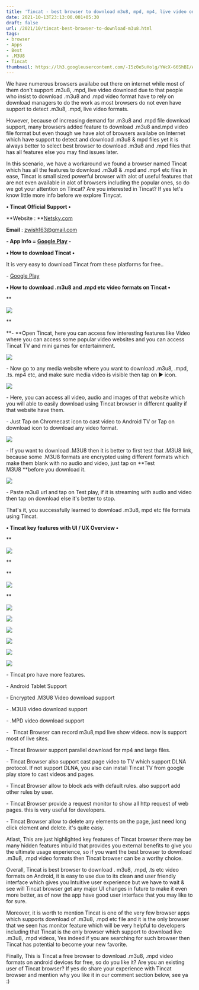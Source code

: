 ```yaml
---
title: 'Tincat - best browser to download m3u8, mpd, mp4, live video on Android!'
date: 2021-10-13T23:13:00.001+05:30
draft: false
url: /2021/10/tincat-best-browser-to-download-m3u8.html
tags: 
- browser
- Apps
- Best
- .M3U8
- Tincat
thumbnail: https://lh3.googleusercontent.com/-I5z0e5uHolg/YWcX-66ShBI/AAAAAAAAG64/6EA1Prv6rLIxiG-zvIXuELd6lKP32DGegCLcBGAsYHQ/s1600/1634146246451698-0.png
---
```


  

  

We have numerous browsers availabe out there on internet while most of them don't support .m3u8, .mpd, live video download due to that people who insist to download .m3u8 and .mpd video format have to rely on download managers to do the work as most browsers do not even have support to detect .m3u8, .mpd, live video formats.

  

However, because of increasing demand for .m3u8 and .mpd file download support, many browsers added feature to download .m3u8 and.mpd video file format but even though we have alot of browsers availabe on Internet which have support to detect and download .m3u8 & mpd files yet it is always better to select best browser to download .m3u8 and .mpd files that has all features else you may find issues later.

  

In this scenario, we have a workaround we found a browser named Tincat which has all the features to download .m3u8 & .mpd and .mp4 etc files in ease, Tincat is small sized powerful browser with alot of useful features that are not even available in alot of browsers including the popular ones, so do we got your attention on Tincat? Are you interested in Tincat? If yes let's know little more info before we explore Tinycat.

  

**• Tincat Official Support •**

**Website : **[Netsky.com](http://netsky.com/)  

**Email** : [zwish163@gmail.com](mailto:zwish163@gmail.com)

**\- App Info = **[Google Play](https://play.google.com/store/apps/details?id=com.netsky.tincat)** -**

**• How to download Tincat •**

It is very easy to download Tincat from these platforms for free..

  

\- [Google Play](https://play.google.com/store/apps/details?id=com.netsky.tincat)

**• How to download .m3u8 and .mpd etc video formats on Tincat •**

**

![](https://lh3.googleusercontent.com/-SPBe_4n4Ssk/YWcXxQl1yaI/AAAAAAAAG6k/4BEOb-pDOAcJukTAXTbUU3KBk5Zfta_mQCLcBGAsYHQ/s1600/1634146228159542-1.png)

  
**

**\- **Open Tincat, here you can access few interesting features like Video where you can access some popular video websites and you can access Tincat TV and mini games for entertainment.

  

![](https://lh3.googleusercontent.com/-TKs4WPPGnN4/YWcXs3DiyLI/AAAAAAAAG6c/eehjOo-xQwcVOUIFnbWv1ZzqDR4GUcdQQCLcBGAsYHQ/s1600/1634146213597671-2.png)

  

  

\- Now go to any media website where you want to download .m3u8, .mpd, .ts. mp4 etc, and make sure media video is visible then tap on ▶️ icon.

  

![](https://lh3.googleusercontent.com/-D_b5J2SBFRY/YWcXpaEiHVI/AAAAAAAAG6Y/McG5pEFHCDg9OWDYhdg4Gxa1LRQRUH2EACLcBGAsYHQ/s1600/1634146203263229-3.png)

  

\- Here, you can access all video, audio and images of that website which you will able to easily download using Tincat browser in different quality if that website have them.

  

\- Just Tap on Chromecast icon to cast video to Android TV or Tap on download icon to download any video format.

  

![](https://lh3.googleusercontent.com/-d5P1-cU8OmQ/YWcXmiFLK2I/AAAAAAAAG6Q/QKeR17qlzrQYlrLAw1gtN_Md9bOIp92LgCLcBGAsYHQ/s1600/1634146195943574-4.png)

  

\- If you want to download .M3U8 then it is better to first test that .M3U8 link, because some .M3U8 formats are encrypted using different formats which make them blank with no audio and video, just tap on **Test M3U8 **before you download it.

  

![](https://lh3.googleusercontent.com/-8CfIhCUDen0/YWcXk09QX9I/AAAAAAAAG6M/WiSIoOlkCYYKJmkVKJOtLJbNUnAUuXs3gCLcBGAsYHQ/s1600/1634146189260196-5.png)

  

\- Paste m3u8 url and tap on Test play, if it is streaming with audio and video then tap on download else it's better to stop.

  

That's it, you successfully learned to download .m3u8, mpd etc file formats using Tincat.

  

**• Tincat key features with Ul / UX Overview •**

  

**

![](https://lh3.googleusercontent.com/-DbSa31yy1pM/YWcXjOhUtzI/AAAAAAAAG6I/OFReKUVzurU50Uf9WuAeel8PjOyiN5hQwCLcBGAsYHQ/s1600/1634146180860893-6.png)

  
**

**

![](https://lh3.googleusercontent.com/-4yUDePSQH9I/YWcXg5Zr6lI/AAAAAAAAG6E/gYvUV8Tni4U-IEc7DuNltedFpNJg12cHwCLcBGAsYHQ/s1600/1634146172170210-7.png)

  
**

![](https://lh3.googleusercontent.com/-4x1j-JFafrY/YWcXez3P_AI/AAAAAAAAG6A/0-vANdJPU_Eg54m8a651p34Wgtxnju5xACLcBGAsYHQ/s1600/1634146168099988-8.png)

  

![](https://lh3.googleusercontent.com/-pmrE20Xno4E/YWcXd3ewoTI/AAAAAAAAG58/EUoFUR84k_QT8bYi6xCDnjfQiGM_wQn3ACLcBGAsYHQ/s1600/1634146156643369-9.png)

  

![](https://lh3.googleusercontent.com/-1dFH3JghcQU/YWcXbOtlDeI/AAAAAAAAG54/ejbKgKJE-Q0DLqv2jc8HBeuRkWYVSaAXwCLcBGAsYHQ/s1600/1634146149715873-10.png)

  

![](https://lh3.googleusercontent.com/-XyINhvZD8Ug/YWcXZDnVWBI/AAAAAAAAG50/ftPGobHurVM_lJ65ezCLwnN9FSdzqKF1wCLcBGAsYHQ/s1600/1634146143422319-11.png)

  

![](https://lh3.googleusercontent.com/-1_Mo0TDLtl4/YWcXXmh-BQI/AAAAAAAAG5w/AGG64hZ4UDYcQNtgoCE5I4Ij2uRDZ6dOQCLcBGAsYHQ/s1600/1634146133781147-12.png)

  

![](https://lh3.googleusercontent.com/-SQSEoyqDdfA/YWcWvvlpxYI/AAAAAAAAG5k/6_AQPzTLu3QjrABqiAr7-BxdXS0rxCAZwCLcBGAsYHQ/s1600/1634145972755160-13.png)

  

\- Tincat pro have more features.

  

\- Android Tablet Support

  

\- Encrypted .M3U8 Video download support

  

\- .M3U8 video download support

  

\- .MPD video download support

  

\-   Tincat Browser can record m3u8,mpd live show videos. now is support most of live sites.

  

\- Tincat Browser support parallel download for mp4 and large files.

  

\- Tincat Browser also support cast page video to TV which support DLNA protocol. If not support DLNA, you also can install Tincat TV from google play store to cast videos and pages.

  

\- Tincat Browser allow to block ads with default rules. also support add other rules by user.

  

\- Tincat Browser provide a request monitor to show all http request of web pages. this is very useful for developers.

  

\- Tincat Browser allow to delete any elements on the page, just need long click element and delete. it's quite easy.

  

Atlast, This are just highlighted key features of Tincat browser there may be many hidden features inbuild that provides you external benefits to give you the ultimate usage experience, so if you want the best browser to download .m3u8, .mpd video formats then Tincat browser can be a worthy choice.

  

Overall, Tincat is best browser to download . m3u8, .mpd, .ts etc video formats on Android, it is easy to use due to its clean and user friendly interface which gives you Intuitive user experience but we have to wait & see will Tincat browser get any major UI changes in future to make it even more better, as of now the app have good user interface that you may like to for sure.

  

Moreover, it is worth to mention Tincat is one of the very few browser apps which supports download of .m3u8, .mpd etc file and it is the only browser that we seen has monitor feature which will be very helpful to developers including that Tincat is the only browser which support to download live .m3u8, .mpd videos, Yes indeed if you are searching for such browser then Tincat has potential to become your new favorite.  

  

Finally, This is Tincat a free browser to download .m3u8, .mpd video formats on android devices for free, so do you like it? Are you an existing user of Tincat browser? If yes do share your experience with Tincat browser and mention why you like it in our comment section below, see ya :)